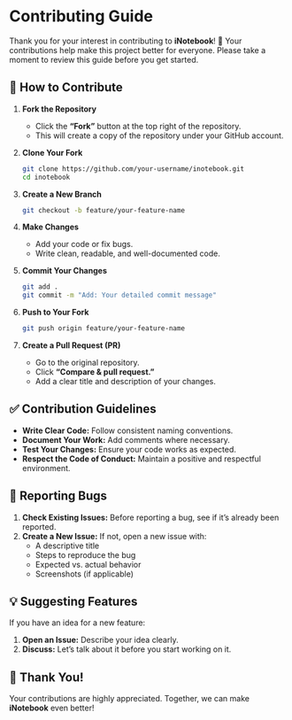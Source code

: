 # Contributing Guide

Thank you for your interest in contributing to **iNotebook**! 🎉 Your contributions help make this project better for everyone. Please take a moment to review this guide before you get started.

## 🚀 How to Contribute

1. **Fork the Repository**
   - Click the **“Fork”** button at the top right of the repository.
   - This will create a copy of the repository under your GitHub account.

2. **Clone Your Fork**
   ```bash
   git clone https://github.com/your-username/inotebook.git
   cd inotebook
   ```

3. **Create a New Branch**
   ```bash
   git checkout -b feature/your-feature-name
   ```

4. **Make Changes**
   - Add your code or fix bugs.
   - Write clean, readable, and well-documented code.

5. **Commit Your Changes**
   ```bash
   git add .
   git commit -m "Add: Your detailed commit message"
   ```

6. **Push to Your Fork**
   ```bash
   git push origin feature/your-feature-name
   ```

7. **Create a Pull Request (PR)**
   - Go to the original repository.
   - Click **“Compare & pull request.”**
   - Add a clear title and description of your changes.

## ✅ Contribution Guidelines

- **Write Clear Code:** Follow consistent naming conventions.
- **Document Your Work:** Add comments where necessary.
- **Test Your Changes:** Ensure your code works as expected.
- **Respect the Code of Conduct:** Maintain a positive and respectful environment.

## 🐞 Reporting Bugs

1. **Check Existing Issues:** Before reporting a bug, see if it’s already been reported.
2. **Create a New Issue:** If not, open a new issue with:
   - A descriptive title
   - Steps to reproduce the bug
   - Expected vs. actual behavior
   - Screenshots (if applicable)

## 💡 Suggesting Features

If you have an idea for a new feature:
1. **Open an Issue:** Describe your idea clearly.
2. **Discuss:** Let’s talk about it before you start working on it.

## 🙌 Thank You!

Your contributions are highly appreciated. Together, we can make **iNotebook** even better!

